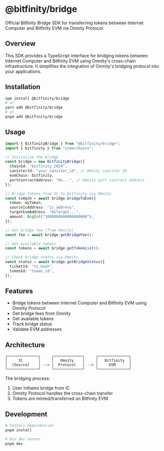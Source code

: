 # @bitfinity/bridge

Official Bitfinity Bridge SDK for transferring tokens between Internet Computer and Bitfinity EVM via Omnity Protocol.

## Overview

This SDK provides a TypeScript interface for bridging tokens between Internet Computer and Bitfinity EVM using Omnity's cross-chain infrastructure. It simplifies the integration of Omnity's bridging protocol into your applications.

## Installation

```bash
npm install @bitfinity/bridge
# or
yarn add @bitfinity/bridge
# or
pnpm add @bitfinity/bridge
```

## Usage

```typescript
import { BitfinityBridge } from "@bitfinity/bridge";
import { bitfinity } from "viem/chains";

// Initialize the bridge
const bridge = new BitfinityBridge({
  chainId: "bitfinity_2024",
  canisterId: "your_canister_id", // Omnity canister ID
  evmChain: bitfinity,
  portContractAddress: "0x...", // Omnity port contract address
});

// Bridge tokens from IC to Bitfinity via Omnity
const txHash = await bridge.bridgeToEvm({
  token: myToken,
  sourceIcAddress: "ic_address",
  targetEvmAddress: "0xTarget...",
  amount: BigInt("1000000000000000000"),
});

// Get bridge fee (from Omnity)
const fee = await bridge.getBridgeFee();

// Get available tokens
const tokens = await bridge.getTokenList();

// Check bridge status via Omnity
const status = await bridge.getBridgeStatus({
  ticketId: "tx_hash",
  tokenId: "token_id",
});
```

## Features

- Bridge tokens between Internet Computer and Bitfinity EVM using Omnity Protocol
- Get bridge fees from Omnity
- Get available tokens
- Track bridge status
- Validate EVM addresses

## Architecture

```
┌──────────────┐     ┌─────────────┐     ┌──────────────┐
│     IC       │     │   Omnity    │     │   Bitfinity  │
│  (Source)    │ --> │  Protocol   │ --> │     EVM      │
└──────────────┘     └─────────────┘     └──────────────┘
```

The bridging process:

1. User initiates bridge from IC
2. Omnity Protocol handles the cross-chain transfer
3. Tokens are minted/transferred on Bitfinity EVM

## Development

```bash
# Install dependencies
pnpm install

# Run dev server
pnpm dev
```
